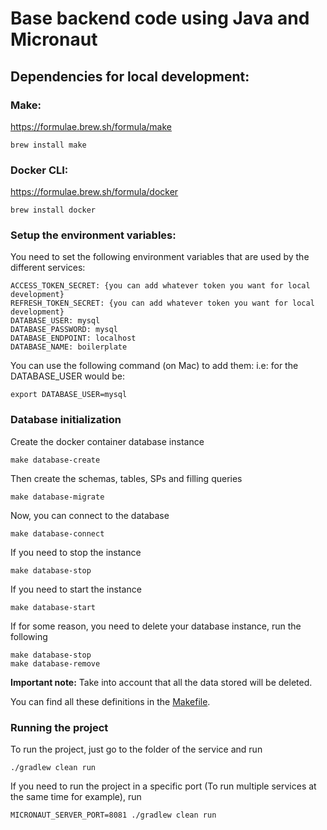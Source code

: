 # Base backend code using Java and Micronaut

## Dependencies for local development:

### Make: 
https://formulae.brew.sh/formula/make

```
brew install make
```

### Docker CLI:
https://formulae.brew.sh/formula/docker

```
brew install docker
```

### Setup the environment variables:

You need to set the following environment variables that are used by the different services:
```
ACCESS_TOKEN_SECRET: {you can add whatever token you want for local development}
REFRESH_TOKEN_SECRET: {you can add whatever token you want for local development}
DATABASE_USER: mysql
DATABASE_PASSWORD: mysql
DATABASE_ENDPOINT: localhost
DATABASE_NAME: boilerplate
```

You can use the following command (on Mac) to add them:
i.e: for the DATABASE_USER would be:
```
export DATABASE_USER=mysql
```

### Database initialization

Create the docker container database instance
```
make database-create
```

Then create the schemas, tables, SPs and filling queries
```
make database-migrate
```

Now, you can connect to the database
```
make database-connect
```

If you need to stop the instance
```
make database-stop
```

If you need to start the instance
```
make database-start
```

If for some reason, you need to delete your database instance, run the following
```
make database-stop
make database-remove
```
**Important note:** Take into account that all the data stored will be deleted.

You can find all these definitions in the [Makefile](./Makefile).

### Running the project

To run the project, just go to the folder of the service and run
```
./gradlew clean run
```

If you need to run the project in a specific port (To run multiple services at the same time for example), run
```
MICRONAUT_SERVER_PORT=8081 ./gradlew clean run
```
